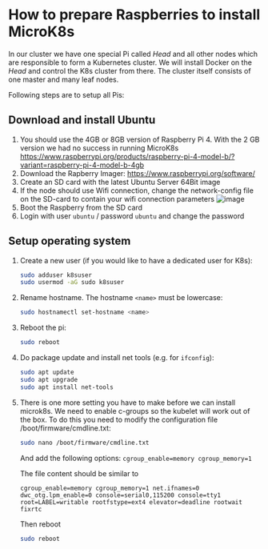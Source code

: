 # How to prepare Raspberries to install MicroK8s

In our cluster we have one special Pi called _Head_ and all other nodes which are responsible to form a Kubernetes cluster. We will install Docker on the _Head_ and control the K8s cluster from there. The cluster itself consists of one master and many leaf nodes.

Following steps are to setup all Pis:

## Download and install Ubuntu
1. You should use the 4GB or 8GB version of Raspberry Pi 4. With the 2 GB version we had no success in running MicroK8s
https://www.raspberrypi.org/products/raspberry-pi-4-model-b/?variant=raspberry-pi-4-model-b-4gb
2. Download the Rapberry Imager:
https://www.raspberrypi.org/software/
3. Create an SD card with the latest Ubuntu Server 64Bit image
4. If the node should use Wifi connection, change the network-config file on the SD-card to contain your wifi connection parameters
![image](https://user-images.githubusercontent.com/11467601/114423556-94a39100-9bb7-11eb-8b96-a6d68b0630af.png)
5. Boot the Raspberry from the SD card
6. Login with user `ubuntu` / password `ubuntu` and change the password

## Setup operating system
1. Create a new user (if you would like to have a dedicated user for K8s):
    ```bash
    sudo adduser k8suser
    sudo usermod -aG sudo k8suser
    ```
1. Rename hostname. The hostname `<name>` must be lowercase:
    ```bash
    sudo hostnamectl set-hostname <name>
    ```
1. Reboot the pi:
    ```bash
    sudo reboot
    ```
1. Do package update and install net tools (e.g. for `ifconfig`):
    ```bash
    sudo apt update
    sudo apt upgrade
    sudo apt install net-tools
    ```
1. There is one more setting you have to make before we can install microk8s. We need to enable c-groups so the kubelet will work out of the box. To do this you need to modify the configuration file /boot/firmware/cmdline.txt:
    ```bash
    sudo nano /boot/firmware/cmdline.txt
    ```
    And add the following options:
    `cgroup_enable=memory cgroup_memory=1 `
    
    The file content should be similar to
    ```
    cgroup_enable=memory cgroup_memory=1 net.ifnames=0 dwc_otg.lpm_enable=0 console=serial0,115200 console=tty1 root=LABEL=writable rootfstype=ext4 elevator=deadline rootwait fixrtc
    ```

    Then reboot
    ```bash
    sudo reboot
    ```